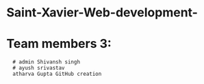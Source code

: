 # Saint-Xavier-Web-development-

# Team members 3:
      # admin Shivansh singh
      # ayush srivastav 
      atharva Gupta GitHub creation 
